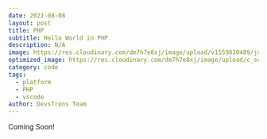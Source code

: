 ```yaml
---
date: 2021-08-08
layout: post
title: PHP
subtitle: Hello World in PHP
description: N/A
image: https://res.cloudinary.com/dm7h7e8xj/image/upload/v1559820489/js-code_n83m7a.jpg
optimized_image: https://res.cloudinary.com/dm7h7e8xj/image/upload/c_scale,w_380/v1559820489/js-code_n83m7a.jpg
category: code
tags:
  - platform
  - PHP
  - vscode
author: DevsTrons Team
---
```


Coming Soon!